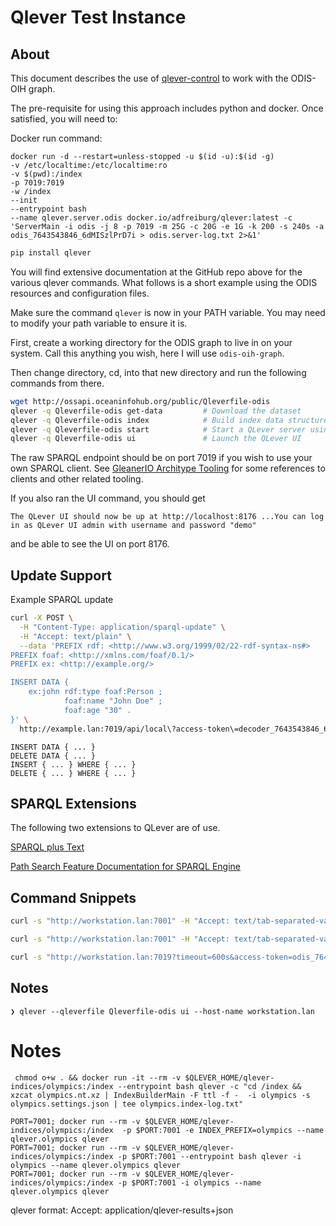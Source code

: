 # Qlever Test Instance

## About

This document describes the use of [qlever-control](https://github.com/ad-freiburg/qlever-control)
to work with the ODIS-OIH graph.

The pre-requisite for using this approach includes python and docker.  Once satisfied, you
will need to:

Docker run command:

```
docker run -d --restart=unless-stopped -u $(id -u):$(id -g) 
-v /etc/localtime:/etc/localtime:ro 
-v $(pwd):/index 
-p 7019:7019 
-w /index 
--init 
--entrypoint bash 
--name qlever.server.odis docker.io/adfreiburg/qlever:latest -c 'ServerMain -i odis -j 8 -p 7019 -m 25G -c 20G -e 1G -k 200 -s 240s -a odis_7643543846_6dMISzlPrD7i > odis.server-log.txt 2>&1'
```


```bash
pip install qlever
```

You will find extensive documentation at the GitHub repo above for the various
qlever commands.  What follows is a short example using the ODIS resources and
configuration files.

Make sure the command ```qlever``` is now in your PATH variable.  You may need
to modify your path variable to ensure it is.

First, create a working directory for the ODIS graph to live in on your system.
Call this anything you wish, here I will use ```odis-oih-graph```.

Then change directory, cd, into that new directory and run the
following commands from there.

```bash
wget http://ossapi.oceaninfohub.org/public/Qleverfile-odis
qlever -q Qleverfile-odis get-data         # Download the dataset
qlever -q Qleverfile-odis index            # Build index data structures for this dataset
qlever -q Qleverfile-odis start            # Start a QLever server using that index
qlever -q Qleverfile-odis ui               # Launch the QLever UI
```

The raw SPARQL endpoint should be on port 7019 if you wish to use your own
SPARQL client.   See [GleanerIO Architype Tooling](https://github.com/gleanerio/archetype/blob/master/docs/tooling.md)
for some references to clients and other related tooling.

If you also ran the UI command, you should get

```
The QLever UI should now be up at http://localhost:8176 ...You can log in as QLever UI admin with username and password "demo"
```

and be able to see the UI on port 8176.


## Update Support

Example SPARQL update

```bash
curl -X POST \
  -H "Content-Type: application/sparql-update" \
  -H "Accept: text/plain" \
  --data 'PREFIX rdf: <http://www.w3.org/1999/02/22-rdf-syntax-ns#>
PREFIX foaf: <http://xmlns.com/foaf/0.1/>
PREFIX ex: <http://example.org/>

INSERT DATA {
    ex:john rdf:type foaf:Person ;
            foaf:name "John Doe" ;
            foaf:age "30" .
}' \
  http://example.lan:7019/api/local\?access-token\=decoder_7643543846_6dMISzlPrD7i

```



```
INSERT DATA { ... }
DELETE DATA { ... }
INSERT { ... } WHERE { ... }
DELETE { ... } WHERE { ... }
```

## SPARQL Extensions

The following two extensions to QLever are of use.

[SPARQL plus Text](https://github.com/ad-freiburg/qlever/blob/master/docs/sparql_plus_text.md)

[Path Search Feature Documentation for SPARQL Engine](https://github.com/ad-freiburg/qlever/blob/master/docs/path_search.md)


## Command Snippets 

```bash
curl -s "http://workstation.lan:7001" -H "Accept: text/tab-separated-values" -H "Content-type: application/sparql-query" --data "SELECT * WHERE { ?s ?p ?o } LIMIT 10" ;

```

```bash
curl -s "http://workstation.lan:7001" -H "Accept: text/tab-separated-values" -H "Content-type: application/sparql-query" --data @./searchODIS/dataset.rq ;

```

```bash
curl -s "http://workstation.lan:7019?timeout=600s&access-token=odis_7643543846_6dMISzlPrD7i" -H "Accept: text/csv" -H "Content-type: application/sparql-query" --data "SELECT * WHERE { ?s ?p ?o  }" >  results.csv
```


## Notes

```
❯ qlever --qleverfile Qleverfile-odis ui --host-name workstation.lan

```


# Notes

```
 chmod o+w . && docker run -it --rm -v $QLEVER_HOME/qlever-indices/olympics:/index --entrypoint bash qlever -c "cd /index && xzcat olympics.nt.xz | IndexBuilderMain -F ttl -f -  -i olympics -s olympics.settings.json | tee olympics.index-log.txt"
```

```
PORT=7001; docker run --rm -v $QLEVER_HOME/qlever-indices/olympics:/index  -p $PORT:7001 -e INDEX_PREFIX=olympics --name qlever.olympics qlever
PORT=7001; docker run --rm -v $QLEVER_HOME/qlever-indices/olympics:/index -p $PORT:7001 --entrypoint bash qlever -i olympics --name qlever.olympics qlever
PORT=7001; docker run --rm -v $QLEVER_HOME/qlever-indices/olympics:/index -p $PORT:7001 -i olympics --name qlever.olympics qlever
```

qlever format: Accept: application/qlever-results+json
